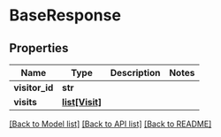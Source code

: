 # BaseResponse

## Properties
Name | Type | Description | Notes
------------ | ------------- | ------------- | -------------
**visitor_id** | **str** |  | 
**visits** | [**list[Visit]**](Visit.md) |  | 

[[Back to Model list]](../README.md#documentation-for-models) [[Back to API list]](../README.md#documentation-for-api-endpoints) [[Back to README]](../README.md)

